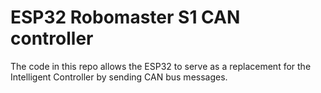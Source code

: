# ESP32 Robomaster S1 CAN controller
The code in this repo allows the ESP32 to serve as a replacement for the Intelligent Controller by sending CAN bus messages.
